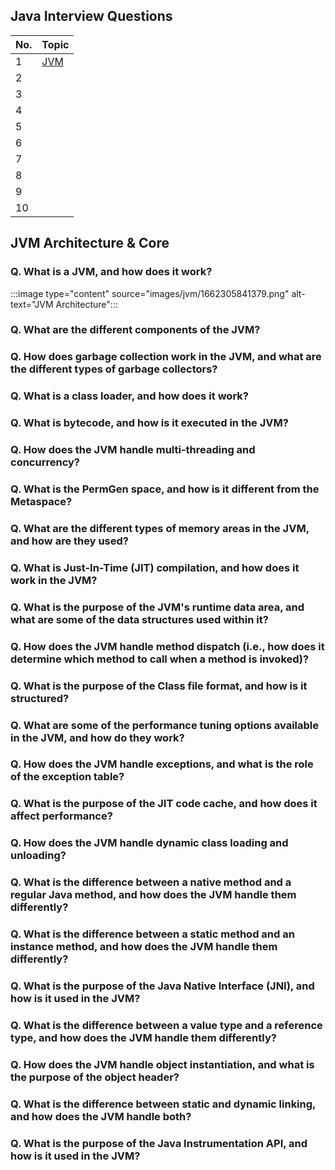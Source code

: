 ## Java Interview Questions


|No.  |Topic  |
|---------|---------|
|1     |  [JVM](#jvm-architecture--core)       |
|2     |         |
|3     |         |
|4     |         |
|5     |         |
|6     |         |
|7     |         |
|8     |         |
|9     |         |
|10     |         |

## JVM Architecture & Core

### Q. What is a JVM, and how does it work?

:::image type="content" source="images/jvm/1662305841379.png" alt-text="JVM Architecture":::

### Q. What are the different components of the JVM?

### Q. How does garbage collection work in the JVM, and what are the different types of garbage collectors?

### Q. What is a class loader, and how does it work?

### Q. What is bytecode, and how is it executed in the JVM?

### Q. How does the JVM handle multi-threading and concurrency?

### Q. What is the PermGen space, and how is it different from the Metaspace?

### Q. What are the different types of memory areas in the JVM, and how are they used?

### Q. What is Just-In-Time (JIT) compilation, and how does it work in the JVM?

### Q. What is the purpose of the JVM's runtime data area, and what are some of the data structures used within it?

### Q. How does the JVM handle method dispatch (i.e., how does it determine which method to call when a method is invoked)?

### Q. What is the purpose of the Class file format, and how is it structured?

### Q. What are some of the performance tuning options available in the JVM, and how do they work?

### Q. How does the JVM handle exceptions, and what is the role of the exception table?

### Q. What is the purpose of the JIT code cache, and how does it affect performance?

### Q. How does the JVM handle dynamic class loading and unloading?

### Q. What is the difference between a native method and a regular Java method, and how does the JVM handle them differently?

### Q. What is the difference between a static method and an instance method, and how does the JVM handle them differently?

### Q. What is the purpose of the Java Native Interface (JNI), and how is it used in the JVM?

### Q. What is the difference between a value type and a reference type, and how does the JVM handle them differently?

### Q. How does the JVM handle object instantiation, and what is the purpose of the object header?

### Q. What is the difference between static and dynamic linking, and how does the JVM handle both?

### Q. What is the purpose of the Java Instrumentation API, and how is it used in the JVM?
